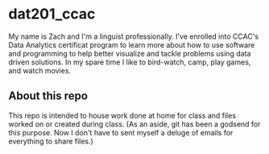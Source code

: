 # dat201_ccac
My name is Zach and I'm a linguist professionally. I've enrolled into CCAC's Data Analytics certificat program
to learn more about how to use software and programming to help better visualize and tackle problems using
data driven solutions. In my spare time I like to bird-watch, camp, play games, and watch movies.

## About this repo
This repo is intended to house work done at home for class and files worked on or created during class.
(As an aside, git has been a godsend for this purpose. Now I don't have to sent myself a deluge of 
emails for everything to share files.)
